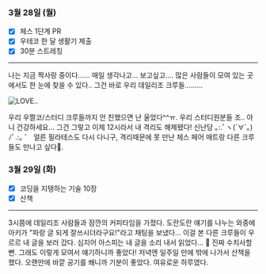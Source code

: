 ### 3월 28일 (월)
- [x] 체스 1단계 PR
- [x] 우테코 한 달 생활기 제출
- [x] 30분 스트레칭
---
나는 지금 짝사랑 중이다......
매일 생각나고... 보고싶고.... 많은 사람들이 모여 있는 곳에서도 한 눈에 찾을 수 있다..
그건 바로 우리 데일리조 크루들.........

![LOVE..](https://mblogthumb-phinf.pstatic.net/MjAyMTAxMDNfMTEz/MDAxNjA5NjEyOTY1Mzcw.TOZjldJcscOmiUqr0GI1RPTdoYoQhHQuVyFJRm-SIDkg.9bk2C2GuyVcq9al-BkOTLYJOYZb6ihZzu7G_HVr5Q94g.PNG.arazang1/image.png?type=w800)

우리 우짤코/스터디 크루들까지 안 친했으면 난 울었다^^ㅠ. 우리 스터디원분들 조.. 아니 건강하세요...
그건 그렇고 이제 12시라서 내 격리도 해제됐다! 신난당 ｡:.ﾟヽ(´∀`｡)ﾉﾟ.:｡ ゜
얼른 필라테스도 다시 다니구, 격리때문에 못 만난 체스 페어 매트랑 다른 크루들도 만나고 싶다🥹.

### 3월 29일 (화)
- [x] 코딩을 지탱하는 기술 10장
- [x] 산책
---
3시쯤에 데일리조 사람들과 잠깐의 커피타임을 가졌다. 도란도란 얘기를 나누는 와중에 아키가 "파랑 글 되게 잘쓰시더라구요!"라고 채팅을 보냈다...
이걸 본 다른 크루들이 우르르 내 글을 보러 갔다. 심지어 아스피는 내 글을 소리 내서 읽었다... 🫠 진짜 수치사할뻔. 그래도 이렇게 모여서 얘기하니까 좋았다!
저녁엔 일주일 만에 밖에 나가서 산책을 했다. 오랜만에 바깥 공기를 쐐니까 기분이 좋았다. 여유로운 하루였다. 
